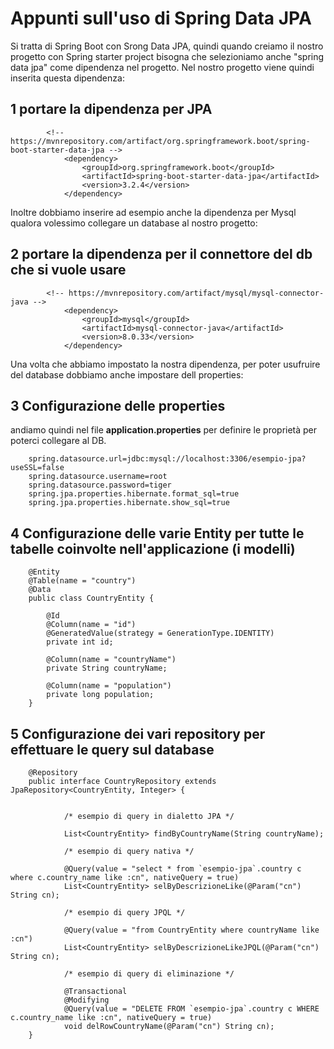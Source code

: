 # Appunti sull'uso di Spring Data JPA

Si tratta di Spring Boot con Srong Data JPA, quindi quando creiamo il nostro progetto con Spring starter project bisogna che selezioniamo anche "spring data jpa" come dipendenza nel progetto. Nel nostro progetto viene quindi inserita questa dipendenza:


## 1 portare la dipendenza per JPA

            <!-- https://mvnrepository.com/artifact/org.springframework.boot/spring-boot-starter-data-jpa -->
                <dependency>
                    <groupId>org.springframework.boot</groupId>
                    <artifactId>spring-boot-starter-data-jpa</artifactId>
                    <version>3.2.4</version>
                </dependency>
                
Inoltre dobbiamo inserire ad esempio anche la dipendenza per Mysql qualora volessimo collegare un database al nostro progetto:

## 2 portare la dipendenza per il connettore del db che si vuole usare 


            <!-- https://mvnrepository.com/artifact/mysql/mysql-connector-java -->
                <dependency>
                    <groupId>mysql</groupId>
                    <artifactId>mysql-connector-java</artifactId>
                    <version>8.0.33</version>
                </dependency>

Una volta che abbiamo impostato la nostra dipendenza, per poter usufruire del database dobbiamo anche impostare dell properties:

## 3 Configurazione delle properties

andiamo quindi nel file **application.properties** per definire le proprietà per poterci collegare al DB.

        spring.datasource.url=jdbc:mysql://localhost:3306/esempio-jpa?useSSL=false
        spring.datasource.username=root
        spring.datasource.password=tiger
        spring.jpa.properties.hibernate.format_sql=true
        spring.jpa.properties.hibernate.show_sql=true

## 4 Configurazione delle varie Entity per tutte le tabelle coinvolte nell'applicazione (i modelli)

        @Entity
        @Table(name = "country")
        @Data
        public class CountryEntity {
	
	        @Id
	        @Column(name = "id")
	        @GeneratedValue(strategy = GenerationType.IDENTITY)
	        private int id;
	
	        @Column(name = "countryName")
	        private String countryName;
	
	        @Column(name = "population")
	        private long population;
        }

## 5 Configurazione dei vari repository per effettuare le query sul database

        @Repository
        public interface CountryRepository extends JpaRepository<CountryEntity, Integer> {
	
	
	            /* esempio di query in dialetto JPA */
	
	            List<CountryEntity> findByCountryName(String countryName);
	
	            /* esempio di query nativa */
	
	            @Query(value = "select * from `esempio-jpa`.country c where c.country_name like :cn", nativeQuery = true)
	            List<CountryEntity> selByDescrizioneLike(@Param("cn") String cn);
	
	            /* esempio di query JPQL */
	
	            @Query(value = "from CountryEntity where countryName like :cn")
	            List<CountryEntity> selByDescrizioneLikeJPQL(@Param("cn") String cn);
	
	            /* esempio di query di eliminazione */
	
	            @Transactional
	            @Modifying
	            @Query(value = "DELETE FROM `esempio-jpa`.country c WHERE c.country_name like :cn", nativeQuery = true)
	            void delRowCountryName(@Param("cn") String cn);
        }

